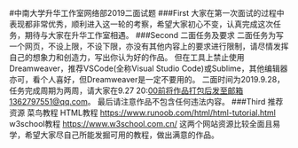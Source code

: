 #中南大学升华工作室网络部2019二面试题
###First
大家在第一次面试的过程中表现都非常优秀，顺利进入这一轮的考察，希望大家初心不变，认真完成这次任务，期待与大家在升华工作室相遇。
###Second 二面任务及要求
二面任务为写一个网页，不设上限，不设下限，亦没有其他内容上的要求进行限制，请尽情发挥自己的想象力和创造力，写出你认为好的作品。
但在工具上禁止使用Dreamweaver，推荐VSCode(全称Visual Studio Code)或Sublime，其他编辑器亦可，看个人喜好，但Dreamweaver是一定不要用的。
二面时间为2019.9.28，任务完成周期为两周，请大家在9.27 20:00前将作品打包后发至邮箱1362797551@qq.com。
最后请注意作品不包含任何违法内容。
###Third 推荐资源
菜鸟教程 HTML教程 https://www.runoob.com/html/html-tutorial.html
w3school教程 https://www.w3school.com.cn/
这两个网站资源比较全面且易学，希望大家尽自己所能发掘可用的教程，做出满意的作品。
